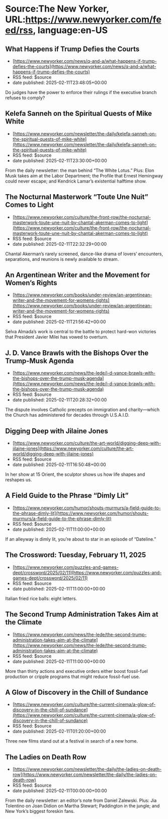 # Source:The New Yorker, URL:https://www.newyorker.com/feed/rss, language:en-US

## What Happens if Trump Defies the Courts
 - [https://www.newyorker.com/news/q-and-a/what-happens-if-trump-defies-the-courts](https://www.newyorker.com/news/q-and-a/what-happens-if-trump-defies-the-courts)
 - RSS feed: $source
 - date published: 2025-02-11T23:48:05+00:00

Do judges have the power to enforce their rulings if the executive branch refuses to comply?

## Kelefa Sanneh on the Spiritual Quests of Mike White
 - [https://www.newyorker.com/newsletter/the-daily/kelefa-sanneh-on-the-spiritual-quests-of-mike-white](https://www.newyorker.com/newsletter/the-daily/kelefa-sanneh-on-the-spiritual-quests-of-mike-white)
 - RSS feed: $source
 - date published: 2025-02-11T23:30:00+00:00

From the daily newsletter: the man behind “The White Lotus.” Plus: Elon Musk takes aim at the Labor Department; the Profile that Ernest Hemingway could never escape; and Kendrick Lamar’s existential halftime show.

## The Nocturnal Masterwork “Toute Une Nuit” Comes to Light
 - [https://www.newyorker.com/culture/the-front-row/the-nocturnal-masterwork-toute-une-nuit-by-chantal-akerman-comes-to-light](https://www.newyorker.com/culture/the-front-row/the-nocturnal-masterwork-toute-une-nuit-by-chantal-akerman-comes-to-light)
 - RSS feed: $source
 - date published: 2025-02-11T22:32:29+00:00

Chantal Akerman’s rarely screened, dance-like drama of lovers’ encounters, separations, and reunions is newly available to stream.

## An Argentinean Writer and the Movement for Women’s Rights
 - [https://www.newyorker.com/books/under-review/an-argentinean-writer-and-the-movement-for-womens-rights](https://www.newyorker.com/books/under-review/an-argentinean-writer-and-the-movement-for-womens-rights)
 - RSS feed: $source
 - date published: 2025-02-11T21:56:42+00:00

Selva Almada’s work is central to the battle to protect hard-won victories that President Javier Milei has vowed to overturn.

## J. D. Vance Brawls with the Bishops Over the Trump-Musk Agenda
 - [https://www.newyorker.com/news/the-lede/j-d-vance-brawls-with-the-bishops-over-the-trump-musk-agenda](https://www.newyorker.com/news/the-lede/j-d-vance-brawls-with-the-bishops-over-the-trump-musk-agenda)
 - RSS feed: $source
 - date published: 2025-02-11T20:28:32+00:00

The dispute involves Catholic precepts on immigration and charity—which the Church has administered for decades through U.S.A.I.D.

## Digging Deep with Jilaine Jones
 - [https://www.newyorker.com/culture/the-art-world/digging-deep-with-jilaine-jones](https://www.newyorker.com/culture/the-art-world/digging-deep-with-jilaine-jones)
 - RSS feed: $source
 - date published: 2025-02-11T16:50:48+00:00

In her show at 15 Orient, the sculptor shows us how life shapes and reshapes us.

## A Field Guide to the Phrase “Dimly Lit”
 - [https://www.newyorker.com/humor/shouts-murmurs/a-field-guide-to-the-phrase-dimly-lit](https://www.newyorker.com/humor/shouts-murmurs/a-field-guide-to-the-phrase-dimly-lit)
 - RSS feed: $source
 - date published: 2025-02-11T11:00:00+00:00

If an alleyway is dimly lit, you’re about to star in an episode of “Dateline.”

## The Crossword: Tuesday, February 11, 2025
 - [https://www.newyorker.com/puzzles-and-games-dept/crossword/2025/02/11](https://www.newyorker.com/puzzles-and-games-dept/crossword/2025/02/11)
 - RSS feed: $source
 - date published: 2025-02-11T11:00:00+00:00

Italian fried rice balls: eight letters.

## The Second Trump Administration Takes Aim at the Climate
 - [https://www.newyorker.com/news/the-lede/the-second-trump-administration-takes-aim-at-the-climate](https://www.newyorker.com/news/the-lede/the-second-trump-administration-takes-aim-at-the-climate)
 - RSS feed: $source
 - date published: 2025-02-11T11:00:00+00:00

More than thirty actions and executive orders either boost fossil-fuel production or cripple programs that might reduce fossil-fuel use.

## A Glow of Discovery in the Chill of Sundance
 - [https://www.newyorker.com/culture/the-current-cinema/a-glow-of-discovery-in-the-chill-of-sundance](https://www.newyorker.com/culture/the-current-cinema/a-glow-of-discovery-in-the-chill-of-sundance)
 - RSS feed: $source
 - date published: 2025-02-11T01:20:00+00:00

Three new films stand out at a festival in search of a new home.

## The Ladies on Death Row
 - [https://www.newyorker.com/newsletter/the-daily/the-ladies-on-death-row](https://www.newyorker.com/newsletter/the-daily/the-ladies-on-death-row)
 - RSS feed: $source
 - date published: 2025-02-11T00:00:00+00:00

From the daily newsletter: an editor’s note from Daniel Zalewski. Plus: Jia Tolentino on Joan Didion on Martha Stewart; Paddington in the jungle; and New York’s biggest foreskin fans.

